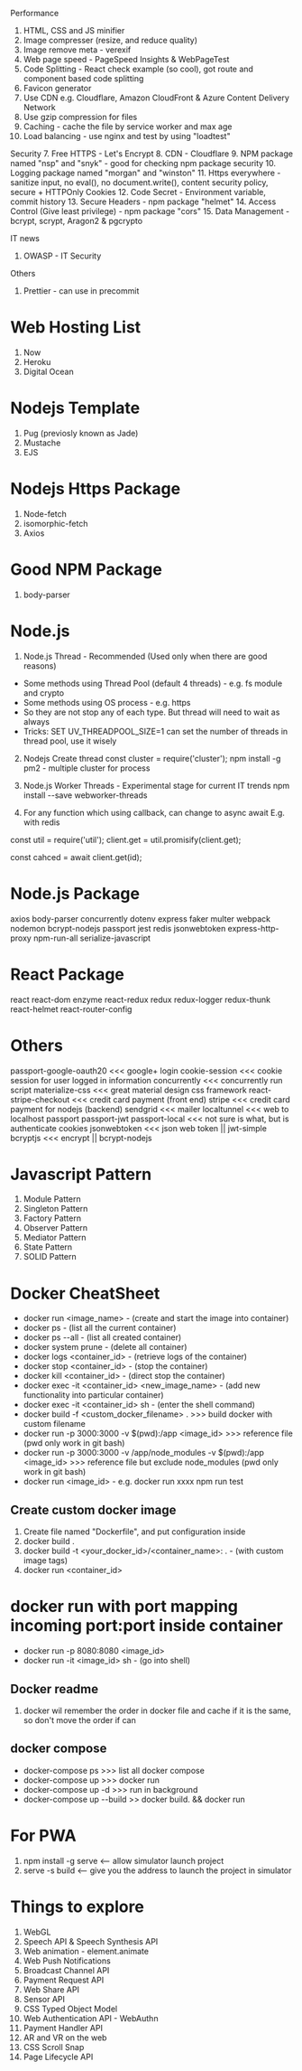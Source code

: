 Performance
1. HTML, CSS and JS minifier
2. Image compresser (resize, and reduce quality)
3. Image remove meta - verexif
4. Web page speed - PageSpeed Insights & WebPageTest
5. Code Splitting - React check example (so cool), got route and component based code splitting
6. Favicon generator
7. Use CDN e.g. Cloudflare, Amazon CloudFront & Azure Content Delivery Network
8. Use gzip compression for files
9. Caching - cache the file by service worker and max age
10. Load balancing - use nginx and test by using "loadtest"

Security
7. Free HTTPS - Let's Encrypt
8. CDN - Cloudflare
9. NPM package named "nsp" and "snyk" - good for checking npm package security
10. Logging package named "morgan" and "winston"
11. Https everywhere - sanitize input, no eval(), no document.write(), content security policy, secure + HTTPOnly Cookies
12. Code Secret - Environment variable, commit history
13. Secure Headers - npm package "helmet"
14. Access Control (Give least privilege) - npm package "cors"
15. Data Management - bcrypt, scrypt, Aragon2 & pgcrypto

IT news
1. OWASP - IT Security

Others
1. Prettier - can use in precommit

Web Hosting List
================
1. Now
2. Heroku
3. Digital Ocean

Nodejs Template
===============
1. Pug (previosly known as Jade)
2. Mustache
3. EJS

Nodejs Https Package
====================
1. Node-fetch
2. isomorphic-fetch
3. Axios

Good NPM Package
================
1. body-parser

Node.js
=======
1. Node.js Thread - Recommended (Used only when there are good reasons)
- Some methods using Thread Pool (default 4 threads) - e.g. fs module and crypto
- Some methods using OS process - e.g. https
- So they are not stop any of each type. But thread will need to wait as always
- Tricks: SET UV_THREADPOOL_SIZE=1 can set the number of threads in thread pool, use it wisely

2. Nodejs Create thread
const cluster = require('cluster');
npm install -g pm2 - multiple cluster for process

3. Node.js Worker Threads - Experimental stage for current IT trends
npm install --save webworker-threads

4. For any function which using callback, can change to async await
E.g. with redis

const util = require('util');
client.get = util.promisify(client.get);

const cahced = await client.get(id);

Node.js Package
===============
axios
body-parser
concurrently
dotenv
express
faker
multer
webpack
nodemon
bcrypt-nodejs
passport
jest
redis
jsonwebtoken
express-http-proxy
npm-run-all
serialize-javascript

React Package
=============
react
react-dom
enzyme
react-redux
redux
redux-logger
redux-thunk
react-helmet
react-router-config

Others
======
passport-google-oauth20 <<< google+ login
cookie-session <<< cookie session for user logged in information
concurrently <<< concurrently run script
materialize-css <<< great material design css framework
react-stripe-checkout <<< credit card payment (front end)
stripe <<< credit card payment for nodejs (backend)
sendgrid <<< mailer
localtunnel <<< web to localhost
 passport passport-jwt passport-local <<< not sure is what, but is authenticate cookies
jsonwebtoken <<< json web token || jwt-simple
bcryptjs <<< encrypt || bcrypt-nodejs

Javascript Pattern
==================
1. Module Pattern
2. Singleton Pattern
3. Factory Pattern
4. Observer Pattern
5. Mediator Pattern
6. State Pattern
7. SOLID Pattern

Docker CheatSheet
=================
- docker run <image_name> - (create and start the image into container)
- docker ps - (list all the current container)
- docker ps --all - (list all created container)
- docker system prune - (delete all container)
- docker logs <container_id> - (retrieve logs of the container)
- docker stop <container_id> - (stop the container)
- docker kill <container_id> - (direct stop the container)
- docker exec -it <container_id> <new_image_name> - (add new functionality into particular container)
- docker exec -it <container_id> sh - (enter the shell command)
- docker build -f <custom_docker_filename> . >>> build docker with custom filename
- docker run -p 3000:3000 -v $(pwd):/app <image_id> >>> reference file (pwd only work in git bash)
- docker run -p 3000:3000 -v /app/node_modules -v $(pwd):/app <image_id> >>> reference file but exclude node_modules (pwd only work in git bash)
- docker run <image_id> <command> - e.g. docker run xxxx npm run test

Create custom docker image
--------------------------
1. Create file named "Dockerfile", and put configuration inside
2. docker build .
2. docker build -t <your_docker_id>/<container_name>:<version> . - (with custom image tags)
3. docker run <container_id>

# docker run with port mapping incoming port:port inside container
- docker run -p 8080:8080 <image_id>
- docker run -it <image_id> sh - (go into shell)

Docker readme
-------------
1. docker wil remember the order in docker file and cache if it is the same, so don't move the order if can

docker compose
--------------
- docker-compose ps >>> list all docker compose
- docker-compose up >>> docker run <image>
- docker-compose up -d >>> run in background
- docker-compose up --build >> docker build. && docker run <image>

For PWA
=======
1. npm install -g serve <-- allow simulator launch project
2. serve -s build <-- give you the address to launch the project in simulator

Things to explore
=================
1. WebGL
2. Speech API & Speech Synthesis API
3. Web animation - element.animate
4. Web Push Notifications
5. Broadcast Channel API
6. Payment Request API
7. Web Share API
8. Sensor API
9. CSS Typed Object Model
10. Web Authentication API - WebAuthn
11. Payment Handler API
12. AR and VR on the web
13. CSS Scroll Snap
14. Page Lifecycle API
